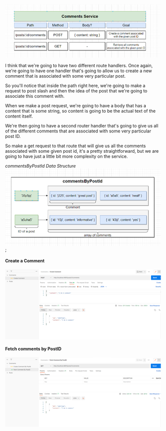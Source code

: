 ![comments Service](../../doc_assets/screenshots/project-setup/comment_service.png)

I think that we're going to have two different route handlers.
Once again, we're going to have one handler that's going to allow us to create a new comment that is
associated with some very particular post.

So you'll notice that inside the path right here, we're going to make a request to post slash and then
the idea of the post that we're going to associate this comment with.

When we make a post request, we're going to have a body that has a content that is some string, so
content is going to be the actual text of the content itself.

We're then going to have a second router handler that's going to give us all of the different comments
that are associated with some very particular post ID.

So make a get request to that route that will give us all the comments associated with some given post id, it's a pretty straightforward, but we are going to have just a little bit more complexity on
the service.


*commentsByPostId Data Structure*
<br />
![Comments By Post Id](../../doc_assets/screenshots/project-setup/commentsByPostId.png);

#### Create a Comment
![Create comment](../../doc_assets/screenshots/project-setup/POST_comment.png)

#### Fetch comments by PostID
![Fetch comments by PostID](../../doc_assets/screenshots/project-setup/GET_comment.png)